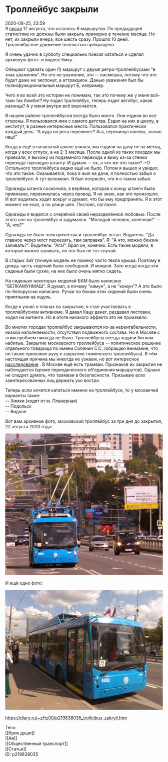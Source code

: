 Троллейбус закрыли
===================

   
 2020-08-25, 23:59   
  Я  [писал](Не%20тестовый%20пост.%20Крик%20души)  17 августа, что осталось 6 маршрутов. По предыдущей статистике их должны были закрыть примерно в течение месяца. Но нет, их закрыли вчера, все шесть сразу. Прошло 10 дней. Троллейбусное движение полностью прекращено.   
   
 Я очень удачно в субботу специально поехал кататься и сделал архивную фото- и видеос'ёмку.   
   
 Обещают сделать один (!) маршрут с двумя ретро-троллейбусами "в знак уважения". Но это не уважение, это -- насмешка, потому что это будет даже не экспонат, а аттракцион. Данью уважения был бы полнофункциональный маршрут Б, например.   
   
 Чего я во всей это истории не понимаю, так это почему же у меня всё-таки так бомбит? Ну ездил троллейбус, теперь ездит автобус, какая разница? А у меня внутри всё ворочается.   
   
 В нашем районе троллейбусов всегда было много. Они ездили во все стороны. Я пользовался ими с самого детства. Ездил на них в школу, в институт, в разные интересные места. Пользовался практически каждый день. "А куда он рога перекинет? Ага, перекинул налево, значит наш!"   
   
 Когда я ещё в начальной школе учился, мы ездили на дачу не на месяц, когда у всех отпуск, а на 2-3 месяца. После одной из таких поездок мы приехали, я выхожу из подземного перехода и вижу из-за стенки перехода торчащую штангу. И думаю -- ох, а что же это такое? :-О Остального троллейбуса видно ещё не было. Потом я вышел и увидел, что это такое. Оказывается, пока я жил на даче, я полностью забыл о троллейбусе. А тут вспомнил. Я был потрясён, что я о таком забыл.   
   
 Однажды штанга соскочила, а верёвка, которая к концу штанги была привязана, перекинулась через провод. Я не знаю, как это произошло. И вот водитель ходит вокруг и думает, что бы ему предпринять. Я в этот момент не ехал, а по улице шёл. Постоял, поглазел.   
   
 Однажды я виделся с очереlной своей неразделённой любовью. После этого сел на троллейбус и задумался. "Молодой человек, конечная!" -- "А, что?"   
   
 Однажды не было электричества и троллейбус встал. Водитель: "Да главное через мост переехать, там заправка". Я: "А что, можно бензин заливать?". Водитель: "Ага!". Врал он, конечно. Есть такие модели, в которые можно заливать, но это был не тот случай.   
   
 В старых ЗиУ (точную модель не помню) часто текла крыша. Поэтому в дождь часть сидений была свободной. И мокрой. Зато когда когда эти сиденья были сухие, на них было очень мягко сидеть.   
   
 На сиденьях некоторых моделей БКМ было написано "БЕЛКАМУНМАШ". Я думал, а почему "камун", а не "комун"? А это было по-белорусски написано. Ручки по бокам этих сидений были очень приятными на ощупь.   
   
 Когда я узнал о планах по закрытию, я стал участвовать в троллейбусном активизме. Я давал Кацу денег, раздавал листовки, ходил на митинги. Но в итоге никакого эффекта это не произвело.   
   
 Во многих городах троллейбус закрываются из-за нерентабельности, низкой наполняемости, отсутствия подвижного состава. Но в Москве с этим проблем никогда не было. Троллейбусы всегда ходили битком набитые. Закрытие московского троллейбуса -- политическое решение отдельного товарища по имени Собянин С.С. (обращаю внимание, что он также приложил руку к закрытию тюменского троллейбуса). В чём настоящая причина мы никогда не узнаем, но вот интересное  [расследование](https://meduza.io/feature/2018/08/31/kto-zarabatyvaet-na-unichtozhenii-moskovskih-trolleybusov-spoyler-odin-iz-krupneyshih-podryadchikov-merii)  . В Москве ещё есть трамваи. Признаков их закрытия не наблюдается (кроме периодического об'единения маршрутов). Однако не следует думать, что трамваи в безопасности. Призываю всех заинтересованных лиц держать ухо востро.   
   
 Теперь если хочется кататься именно на троллейбусе, то у москвичей варианты такие:   
 -- Химки (ходят от м. Планерная)   
 -- Подольск   
 -- Видное   
   
 Вот вам архивное фото, московский троллейбус за три дня до закрытия, 22 августа 2020 года:   
   
   [![](pics/gKOwgkZl.jpg)](https://i.imgur.com/gKOwgkZ.jpg)     
   
 И ещё одно фото:   
   
   [![](pics/MLFN1Vdl.jpg)](https://i.imgur.com/MLFN1Vd.jpg)     
    
 <https://diary.ru/~zHz00/p219838035_trollejbus-zakryli.htm>   
   
 Теги:   
 [[Крик души]]   
 [[Ая]]   
 [[Общественный транспорт]]   
 [[Статьи]]   
 ID: p219838035